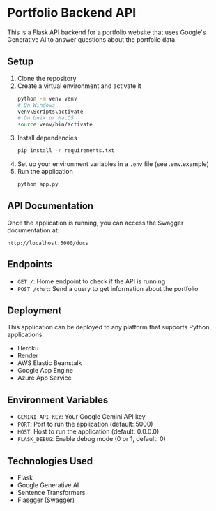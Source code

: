 # Portfolio Backend API

This is a Flask API backend for a portfolio website that uses Google's Generative AI to answer questions about the portfolio data.

## Setup

1. Clone the repository
2. Create a virtual environment and activate it
   ```bash
   python -m venv venv
   # On Windows
   venv\Scripts\activate
   # On Unix or MacOS
   source venv/bin/activate
   ```
3. Install dependencies
   ```bash
   pip install -r requirements.txt
   ```
4. Set up your environment variables in a `.env` file (see .env.example)
5. Run the application
   ```bash
   python app.py
   ```

## API Documentation

Once the application is running, you can access the Swagger documentation at:

```
http://localhost:5000/docs
```

## Endpoints

- `GET /`: Home endpoint to check if the API is running
- `POST /chat`: Send a query to get information about the portfolio

## Deployment

This application can be deployed to any platform that supports Python applications:

- Heroku
- Render
- AWS Elastic Beanstalk
- Google App Engine
- Azure App Service

## Environment Variables

- `GEMINI_API_KEY`: Your Google Gemini API key
- `PORT`: Port to run the application (default: 5000)
- `HOST`: Host to run the application (default: 0.0.0.0)
- `FLASK_DEBUG`: Enable debug mode (0 or 1, default: 0)

## Technologies Used

- Flask
- Google Generative AI
- Sentence Transformers
- Flasgger (Swagger)
